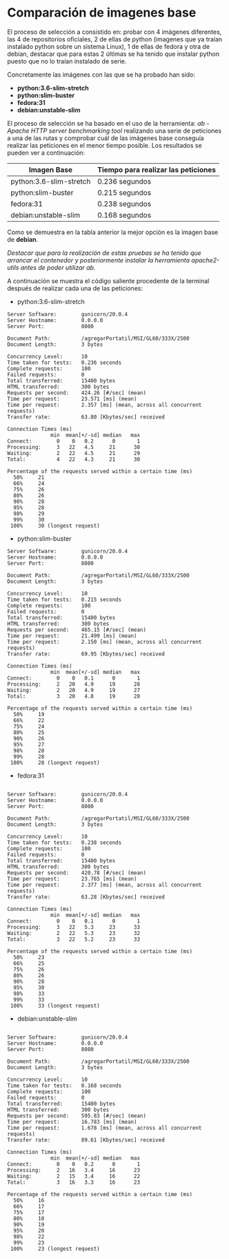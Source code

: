 # Comparación de imagenes base

El proceso de selección a consistido en: probar con 4 imágenes diferentes, las 4 de repositorios oficiales, 2 de ellas de python (imagenes que ya traían instalado python sobre un sistema Linux), 1 de ellas de fedora y otra de debian, destacar que para estas 2 últimas se ha tenido que instalar python puesto que no lo traían instalado de serie.

Concretamente las imágenes con las que se ha probado han sido:

* **python:3.6-slim-stretch**
* **python:slim-buster**
* **fedora:31**
* **debian:unstable-slim**

El proceso de selección se ha basado en el uso de la herramienta: *ab - Apache HTTP server benchmarking tool* realizando una serie de peticiones a una de las rutas y comprobar cuál de las imágenes base conseguía realizar las peticiones en el menor tiempo posible. Los resultados se pueden ver a continuación:

|Imagen Base|Tiempo para realizar las peticiones|
|--------|--------|
|python:3.6-slim-stretch|0.236 segundos|
|python:slim-buster|0.215 segundos|
|fedora:31|0.238 segundos|
|debian:unstable-slim|0.168 segundos|

Como se demuestra en la tabla anterior la mejor opción es la imagen base de **debian**.

*Destacar que para la realización de estas pruebas se ha tenido que arrancar el contenedor y posteriormente instalar la herramienta apache2-utils antes de poder utilizar ab.*

A continuación se muestra el código saliente procedente de la terminal después de realizar cada una de las peticiones:

* python:3.6-slim-stretch

```
Server Software:        gunicorn/20.0.4
Server Hostname:        0.0.0.0
Server Port:            8080

Document Path:          /agregarPortatil/MSI/GL60/333X/2500
Document Length:        3 bytes

Concurrency Level:      10
Time taken for tests:   0.236 seconds
Complete requests:      100
Failed requests:        0
Total transferred:      15400 bytes
HTML transferred:       300 bytes
Requests per second:    424.26 [#/sec] (mean)
Time per request:       23.571 [ms] (mean)
Time per request:       2.357 [ms] (mean, across all concurrent requests)
Transfer rate:          63.80 [Kbytes/sec] received

Connection Times (ms)
              min  mean[+/-sd] median   max
Connect:        0    0   0.2      0       1
Processing:     3   22   4.5     21      30
Waiting:        2   22   4.5     21      29
Total:          4   22   4.3     21      30

Percentage of the requests served within a certain time (ms)
  50%     21
  66%     24
  75%     26
  80%     26
  90%     28
  95%     28
  98%     29
  99%     30
 100%     30 (longest request)
```

* python:slim-buster

```
Server Software:        gunicorn/20.0.4
Server Hostname:        0.0.0.0
Server Port:            8080

Document Path:          /agregarPortatil/MSI/GL60/333X/2500
Document Length:        3 bytes

Concurrency Level:      10
Time taken for tests:   0.215 seconds
Complete requests:      100
Failed requests:        0
Total transferred:      15400 bytes
HTML transferred:       300 bytes
Requests per second:    465.15 [#/sec] (mean)
Time per request:       21.499 [ms] (mean)
Time per request:       2.150 [ms] (mean, across all concurrent requests)
Transfer rate:          69.95 [Kbytes/sec] received

Connection Times (ms)
              min  mean[+/-sd] median   max
Connect:        0    0   0.1      0       1
Processing:     2   20   4.9     19      28
Waiting:        2   20   4.9     19      27
Total:          3   20   4.8     19      28

Percentage of the requests served within a certain time (ms)
  50%     19
  66%     22
  75%     24
  80%     25
  90%     26
  95%     27
  98%     28
  99%     28
 100%     28 (longest request)

```

* fedora:31

```

Server Software:        gunicorn/20.0.4
Server Hostname:        0.0.0.0
Server Port:            8080

Document Path:          /agregarPortatil/MSI/GL60/333X/2500
Document Length:        3 bytes

Concurrency Level:      10
Time taken for tests:   0.238 seconds
Complete requests:      100
Failed requests:        0
Total transferred:      15400 bytes
HTML transferred:       300 bytes
Requests per second:    420.78 [#/sec] (mean)
Time per request:       23.765 [ms] (mean)
Time per request:       2.377 [ms] (mean, across all concurrent requests)
Transfer rate:          63.28 [Kbytes/sec] received

Connection Times (ms)
              min  mean[+/-sd] median   max
Connect:        0    0   0.1      0       1
Processing:     3   22   5.3     23      33
Waiting:        2   22   5.3     23      32
Total:          3   22   5.2     23      33

Percentage of the requests served within a certain time (ms)
  50%     23
  66%     25
  75%     26
  80%     26
  90%     28
  95%     30
  98%     33
  99%     33
 100%     33 (longest request)

```

* debian:unstable-slim

```

Server Software:        gunicorn/20.0.4
Server Hostname:        0.0.0.0
Server Port:            8080

Document Path:          /agregarPortatil/MSI/GL60/333X/2500
Document Length:        3 bytes

Concurrency Level:      10
Time taken for tests:   0.168 seconds
Complete requests:      100
Failed requests:        0
Total transferred:      15400 bytes
HTML transferred:       300 bytes
Requests per second:    595.83 [#/sec] (mean)
Time per request:       16.783 [ms] (mean)
Time per request:       1.678 [ms] (mean, across all concurrent requests)
Transfer rate:          89.61 [Kbytes/sec] received

Connection Times (ms)
              min  mean[+/-sd] median   max
Connect:        0    0   0.2      0       1
Processing:     2   16   3.4     16      23
Waiting:        2   15   3.4     16      22
Total:          3   16   3.3     16      23

Percentage of the requests served within a certain time (ms)
  50%     16
  66%     17
  75%     17
  80%     18
  90%     19
  95%     20
  98%     22
  99%     23
 100%     23 (longest request)

```
